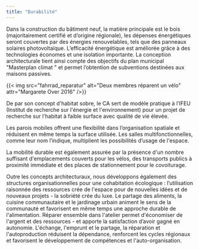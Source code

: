 ```yaml
---
title: "Durabilité"
---
```


Dans la construction du bâtiment neuf, la matière principale est le bois (majoritairement certifié et d’origine régionale), les dépenses énergétiques seront couvertes par des énergies renouvelables, tels que des panneaux solaires photovoltaïque. L’efficacité énergétique est améliorée grâce à des technologies économes et une isolation importante.
La conception architecturale tient ainsi compte des objectifs du plan municipal "Masterplan climat " et permet l’obtention de subventions destinées aux maisons passives.

{{< img src="fahrrad_reparatur" alt="Deux membres réparent un vélo" attr="Margarete Over 2016" />}}

De par son concept d'habitat sobre, le CA sert de modèle pratique à l’IFEU  (Institut de recherche sur l'énergie et l'environnement) pour un projet de recherche sur l'habitat à faible surface avec qualité de vie élevée.

Les parois mobiles offrent une flexibilité dans l’organisation spatiale et réduisent en même temps la surface utilisée. Les salles multifonctionnelles, comme leur nom l’indique, multiplient les possibilités d’usage de l'espace. 

La mobilité durable est également assurée par la présence d'un nombre suffisant d'emplacements couverts pour les vélos, des transports publics à proximité immédiate et des places de stationnement pour le covoiturage.

Outre les concepts architecturaux, nous développons également des structures organisationnelles pour une cohabitation écologique : l’utilisation raisonnée des ressources crée de l'espace pour de nouvelles idées et de nouveaux projets - la sobriété crée du luxe. Le partage des aliments, la cuisine communautaire et le jardinage urbain animent le sens de la communauté et favorisent en même temps une approche durable de l'alimentation. Réparer ensemble dans l'atelier permet d'économiser de l'argent et des ressources - et apporte la satisfaction d’avoir gagné en autonomie. L'échange, l'emprunt et le partage, la réparation et l'autoproduction réduisent la dépendance, renforcent les cycles régionaux et favorisent le développement de compétences et  l'auto-organisation.
